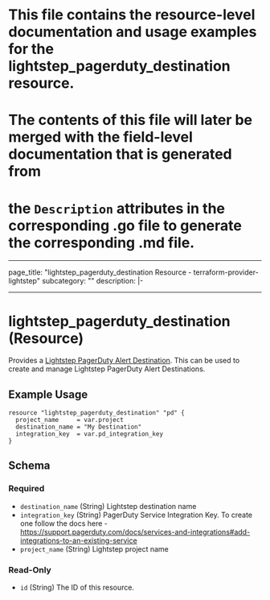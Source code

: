 # This file contains the resource-level documentation and usage examples for the lightstep_pagerduty_destination resource.
# The contents of this file will later be merged with the field-level documentation that is generated from
# the `Description` attributes in the corresponding .go file to generate the corresponding .md file.

---
page_title: "lightstep_pagerduty_destination Resource - terraform-provider-lightstep"
subcategory: ""
description: |-

---

# lightstep_pagerduty_destination (Resource)

Provides a [Lightstep PagerDuty Alert Destination](https://api-docs.lightstep.com/reference/postdestinationid). This can be used to create and manage Lightstep PagerDuty Alert Destinations.

## Example Usage

```hcl
resource "lightstep_pagerduty_destination" "pd" {
  project_name     = var.project
  destination_name = "My Destination"
  integration_key  = var.pd_integration_key
}
```

<!-- schema generated by tfplugindocs -->
## Schema

### Required

- `destination_name` (String) Lightstep destination name
- `integration_key` (String) PagerDuty Service Integration Key. To create one follow the docs here - https://support.pagerduty.com/docs/services-and-integrations#add-integrations-to-an-existing-service
- `project_name` (String) Lightstep project name

### Read-Only

- `id` (String) The ID of this resource.
